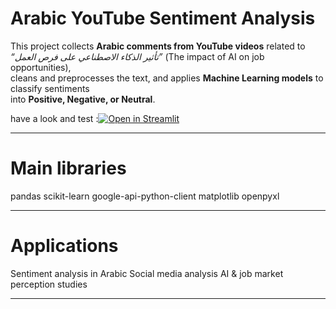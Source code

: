 # Arabic YouTube Sentiment Analysis

This project collects **Arabic comments from YouTube videos** related to  
*“تأثير الذكاء الاصطناعي على فرص العمل”* (The impact of AI on job opportunities),  
cleans and preprocesses the text, and applies **Machine Learning models** to classify sentiments  
into **Positive, Negative, or Neutral**.  

have a look and test :[![Open in Streamlit]([https://static.streamlit.io/badges/streamlit_badge_black_white.svg)](https://your-username-arabic-youtube-sentiment.streamlit.app](https://arabic-youtube-sentiment-analysis-md.streamlit.app/))

---
# Main libraries

pandas
scikit-learn
google-api-python-client
matplotlib
openpyxl

---
# Applications

Sentiment analysis in Arabic
Social media analysis
AI & job market perception studies

 ---
